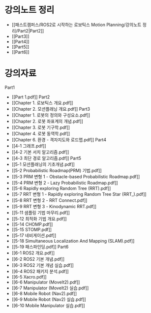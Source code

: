 
# 강의노트 정리
- [[패스트캠퍼스/ROS2로 시작하는 로보틱스 Motion Planning/강의노트 정리/Part2|Part2]]
- [[Part3]]
- [[Part4]]
- [[Part5]]
- [[Part6]]

# 강의자료
Part1
- [[Part 1.pdf]]
Part2
- [[Chapter 1. 로보틱스 개요.pdf]]
- [[Chapter 2. 모션플래닝 개요.pdf]]
Part3
- [[Chapter 1. 로봇의 정의와 구성요소.pdf]]
- [[Chapter 2. 로봇 좌표계의 개념.pdf]]
- [[Chapter 3. 로봇 기구학.pdf]]
- [[Chapter 4. 로봇 동역학.pdf]]
- [[Chapter 6. 환경 - 격자지도와 로드맵.pdf]]
Part4
- [[4-1 그래프.pdf]]
- [[4-2 기본 서치 알고리즘.pdf]]
- [[4-3 최단 경로 알고리즘.pdf]]
Part5
- [[5-1 모션플래닝의 기초개념.pdf]]
- [[5-2 Probabilistic Roadmap(PRM) 기법.pdf]]
- [[5-3 PRM 변형 1 - Obstacle-based Probabilistic Roadmap.pdf]]
- [[5-4 PRM 변형 2 - Lazy Probabilistic Roadmap.pdf]]
- [[5-6 Rapidly exploring Random Tree (RRT).pdf]]
- [[5-7 RRT 변형 1 - Rapidly exploring Random Tree Star (RRT_).pdf]]
- [[5-8 RRT 변형 2 - RRT Connect.pdf]]
- [[5-9 RRT 변형 3 - Kinodynamic RRT.pdf]]
- [[5-11 샘플링 기법 마무리.pdf]]
- [[5-12 최적화 기법 개요.pdf]]
- [[5-14 CHOMP.pdf]]
- [[5-15 STOMP.pdf]]
- [[5-17 네비게이션.pdf]]
- [[5-18 Simultaneous Localization And Mapping (SLAM).pdf]]
- [[5-19 패스파인딩.pdf]]
Part6
- [[6-1 ROS2 개요.pdf]]
- [[6-2 ROS2 기본 개념.pdf]]
- [[6-3 ROS2 기본 개념 실습.pdf]]
- [[6-4 ROS2 패키지 분석.pdf]]
- [[6-5 Xacro.pdf]]
- [[6-6 Manipulator (MoveIt2).pdf]]
- [[6-7 Manipulator (MoveIt2) 실습.pdf]]
- [[6-8 Mobile Robot (Nav2).pdf]]
- [[6-9 Mobile Robot (Nav2) 실습.pdf]]
- [[6-10 Mobile Manipulator 실습.pdf]]

